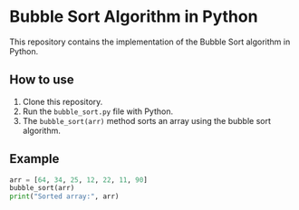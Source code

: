 # Bubble Sort Algorithm in Python

This repository contains the implementation of the Bubble Sort algorithm in Python.

## How to use

1. Clone this repository.
2. Run the `bubble_sort.py` file with Python.
3. The `bubble_sort(arr)` method sorts an array using the bubble sort algorithm.

## Example

```python
arr = [64, 34, 25, 12, 22, 11, 90]
bubble_sort(arr)
print("Sorted array:", arr)